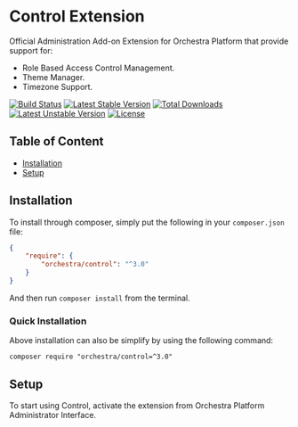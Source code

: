 Control Extension
==============

Official Administration Add-on Extension for Orchestra Platform that provide support for:

* Role Based Access Control Management.
* Theme Manager.
* Timezone Support.

[![Build Status](https://travis-ci.org/orchestral/control.svg?branch=master)](https://travis-ci.org/orchestral/control)
[![Latest Stable Version](https://poser.pugx.org/orchestra/control/v/stable)](https://packagist.org/packages/orchestra/control)
[![Total Downloads](https://poser.pugx.org/orchestra/control/downloads)](https://packagist.org/packages/orchestra/control)
[![Latest Unstable Version](https://poser.pugx.org/orchestra/control/v/unstable)](https://packagist.org/packages/orchestra/control)
[![License](https://poser.pugx.org/orchestra/control/license)](https://packagist.org/packages/orchestra/control)

## Table of Content

* [Installation](#installation)
* [Setup](#setup)

## Installation

To install through composer, simply put the following in your `composer.json` file:

```json
{
    "require": {
        "orchestra/control": "^3.0"
    }
}
```

And then run `composer install` from the terminal.

### Quick Installation

Above installation can also be simplify by using the following command:

    composer require "orchestra/control=^3.0"

## Setup

To start using Control, activate the extension from Orchestra Platform Administrator Interface.
